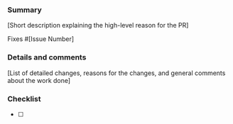 ### Summary

[Short description explaining the high-level reason for the PR]

Fixes #[Issue Number]

### Details and comments

[List of detailed changes, reasons for the changes, and general comments about the work done]

### Checklist
- [ ]